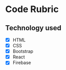 # Code Rubric

## Technology used
   -[x] HTML
   -[x] CSS
   -[x] Bootstrap
   -[x] React
   -[x] Firebase